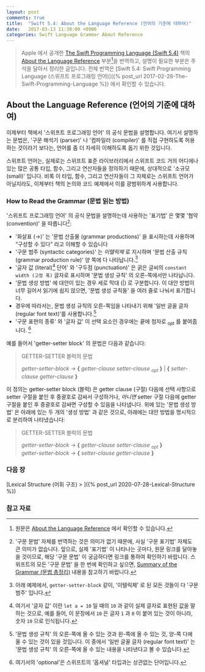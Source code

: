 ```yaml
---
layout: post
comments: true
title:  "Swift 5.4: About the Language Reference (언어의 기준에 대하여)"
date:   2017-03-13 11:30:00 +0900
categories: Swift Language Grammar About Reference
---
```


> Apple 에서 공개한 [The Swift Programming Language (Swift 5.4)](https://docs.swift.org/swift-book/) 책의 [About the Language Reference](https://docs.swift.org/swift-book/ReferenceManual/AboutTheLanguageReference.html#) 부분[^Language-Reference]을 번역하고, 설명이 필요한 부분은 주석을 달아서 정리한 글입니다. 전체 번역은 [Swift 5.4: Swift Programming Language (스위프트 프로그래밍 언어)]({% post_url 2017-02-28-The-Swift-Programming-Language %}) 에서 확인할 수 있습니다.

## About the Language Reference (언어의 기준에 대하여)

이제부터 책에서 '스위프트 프로그래밍 언어' 의 공식 문법을 설명합니다. 여기서 설명하는 문법은, '구문 해석기 (parser)' 나 '컴파일러 (compiler)' 를 직접 구현하도록 허용하는 것이라기 보다는, 언어를 좀 더 자세히 이해하도록 돕기 위한 것입니다.

스위프트 언어는, 실제로는 스위프트 표준 라이브러리에서 스위프트 코드 거의 어디에나 있는 많은 공통 타입, 함수, 그리고 연산자들을 정의하기 때문에, 상대적으로 '소규모 (small)' 입니다. 비록 이 타입, 함수, 그리고 연산자들이 그 자체로는 스위프트 언어가 아닐지라도, 이제부터 책의 논의와 코드 예제에서 이를 광범위하게 사용합니다.

### How to Read the Grammar (문법 읽는 방법)

'스위프트 프로그래밍 언어' 의 공식 문법을 설명하는데 사용하는 '표기법' 은 몇몇 '협약 (convention)' 을 따릅니다[^notation]:

* '화살표 (→)' 는 '문법 산출물 (grammar productions)' 을 표시하는데 사용하며 “구성할 수 있다” 라고 이해할 수 있습니다
* '구문 범주 (syntactic categories)' 는 _이탤릭체_ 로 지시하며 '문법 산출 규칙 (grammar production rule)' 양 쪽에 다 나타납니다.[^syntactic-categories]
* '글자 값 (literal)[^literal] 단어' 와 '구두점 (punctuation)' 은 굵은 글씨의 `constant width (고정 폭)` 글자로 표시하며 '문법 생성 규칙' 의 오른-쪽에서만 나타납니다.
* '문법 생성 방법' 에 대안이 있는 경우 세로 막대 (\|) 로 구분합니다. 이 대안 방법이 너무 길어서 읽기에 쉽지 않으면, '문법 생성 규칙들' 을 여러 줄로 나눠서 표기합니다.
* 경우에 따라서는, 문법 생성 규칙의 오른-쪽임을 나타내기 위해 '일반 글꼴 글자 (regular font text)'를 사용합니다.[^regular-font]
* '구문 표현의 종류' 와 '글자 값' 이 선택 요소인 경우에는 끝에 첨자로 <sub>­opt­</sub> 를 붙여줍니다. [^optional]

예를 들어서 'getter-setter block' 의 문법은 다음과 같습니다:

> GETTER-SETTER 블럭의 문법
>
> _getter-setter-block_ → **{**­ _getter-clause ­setter-clause <sub>­opt­</sub>­­_ **}**­ \| **{** _­setter-clause ­getter-clause_ **}**­

이 정의는 getter-setter block (블럭) 은 getter clause (구절) 다음에 선택 사항으로 setter 구절을 붙인 후 중괄호로 감싸서 구성하거나, _아니면_ setter 구절 다음에 getter 구절을 붙인 후 중괄호로 감싸면 구성할 수 있음을 나타냅니다. 위에 있는 '문법 생성 방법' 은 아래에 있는 두 개의 '생성 방법' 과 같은 것으로, 아래에는 대안 방법을 명시적으로 분리하여 나타냈습니다:

> GETTER-SETTER 블럭의 문법
>
> _getter-setter-block_ → **{**­ ­_getter-clause setter-clause <sub>­opt­</sub>_­ **}**­  
> _getter-setter-block_ → **{**­ _setter-clause ­getter-clause_ **}**­

### 다음 장

[Lexical Structure (어휘 구조) > ]({% post_url 2020-07-28-Lexical-Structure %})

### 참고 자료

[^Language-Reference]: 원문은 [About the Language Reference](https://docs.swift.org/swift-book/ReferenceManual/AboutTheLanguageReference.html#) 에서 확인할 수 있습니다.

[^notation]: '구문 문법' 자체를 번역하는 것은 의미가 없기 때문에, 사실 '구문 표기법' 자체도 큰 의미가 없습니다. 앞으로, 실제 '표기법' 이 나타나는 곳마다, 원문 링크를 달아놓을 것이므로, 해당 '구문 문법' 이 궁금하다면 링크를 통하여 확인하기 바랍니다. 스위프트의 모든 '구문 문법' 을 한 번에 확인하고 싶으면, [Summary of the Grammar (문법 총정리)](https://docs.swift.org/swift-book/ReferenceManual/zzSummaryOfTheGrammar.html#) 내용을 참고하기 바랍니다. 

[^syntactic-categories]: 아래 예제에서, `getter-setter-block` 같이, '이텔릭체' 로 된 모든 것들이 다 '구문 범주' 입니다.

[^literal]: 여기서 '글자 값' 이란 `let a = 10` 일 때의 `10` 과 같이 실제 글자로 표현된 값을 말하는 것으로, 예를 들어, 이 문장에서 `10` 은 글자 `1` 과 `0` 이 붙어 있는 것이 아니라, 숫자 `10` 으로 인식됩니다.

[^regular-font]: '문법 생성 규칙' 의 오른-쪽에 올 수 있는 것과 왼-쪽에 올 수 있는 것, 양-쪽 다에 올 수 있는 것이 있을 것입니다. 이 중에서 '일반 글꼴 글자 (regular font text)' 는 '문법 생성 규칙' 의 오른-쪽에 올 수 있는 내용을 나타낸다고 볼 수 있습니다.

[^optional]: 여기서의 'optional'은 스위프트의 '옵셔널' 타입과는 상관없는 단어입니다.
